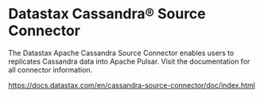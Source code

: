 # Datastax Cassandra® Source Connector

The Datastax Apache Cassandra Source Connector enables users to replicates
Cassandra data into Apache Pulsar. Visit the documentation for all connector
information.

https://docs.datastax.com/en/cassandra-source-connector/doc/index.html
